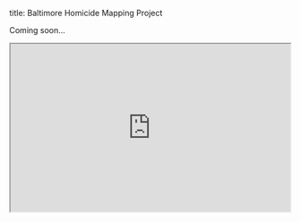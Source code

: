 title: Baltimore Homicide Mapping Project

Coming soon...

<iframe src = "https://rfnajera.github.io/Baltimore-Homicide-Mapping/choropleth_shootings_homicides.html" width = "500" height = "300">
</iframe>
